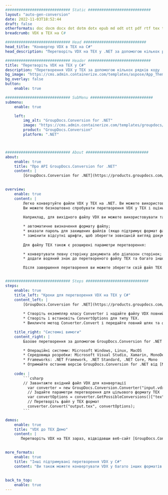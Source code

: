 ```yaml
---
############################# Static ############################
layout: "auto-gen-conversion"
date: 2022-11-03T18:52:44
draft: false
otherformats: doc docm docx dot dotm dotx epub md odt ott pdf rtf tex txt vdx vsdm vsdx vssm vssx vstm vstx vsx vtx xps
breadcrumb: VDX в TEX на C#

############################# Head ############################
head_title: "Конвертер VDX в TEX на C#"
head_description: "Перетворіть VDX на TEX у .NET за допомогою кількох рядків коду. Використовуйте API перетворення документів GroupDocs, щоб конвертувати понад 160 форматів файлів."

############################# Header ############################
title: "Перетворіть VDX на TEX у C#"
description: "Перетворення VDX у TEX за допомогою кількох рядків коду .NET"
bg_image: "https://cms.admin.containerize.com/templates/aspose/App_Themes/V3/images/bg/header1.png"
bg_overlay: false
button:
    enable: true

############################# SubMenu ############################
submenu:
    enable: true

    left:
        img_alt: "GroupDocs.Conversion for .NET"
        image: "https://cms.admin.containerize.com/templates/groupdocs/images/product-logos/90x90-noborder/groupdocs-conversion-net.png"
        product: "GroupDocs.Conversion"
        platform: ".NET"



############################# About ############################
about:
    enable: true
    title: "Про API GroupDocs.Conversion for .NET"
    content: |
        [GroupDocs.Conversion for .NET](https://products.groupdocs.com/conversion/net/) можна використовувати для конвертації Microsoft Word, Excel, PowerPoint, PDF, Visio та інших форматів. GroupDocs.Conversion — це окремий API, який підходить для серверних і внутрішніх систем, де потрібна висока продуктивність. Він не залежить від будь-якого програмного забезпечення, такого як Microsoft або Open Office.
    

overview:
    enable: true
    content: |
        Легко конвертуйте файли VDX у TEX на .NET. Ви можете використовувати всього пару рядків коду C# на будь-якій платформі за вашим вибором, такі як Windows, Linux, macOS.
        Ви можете безкоштовно спробувати перетворення VDX у TEX і оцінити якість результатів перетворення. Разом із простими сценаріями перетворення файлів ви можете спробувати розширені параметри для завантаження вихідного файлу VDX і збереження результату TEX. 
        
        Наприклад, для вихідного файлу VDX ви можете використовувати такі параметри завантаження:

        * автоматичне визначення формату файлу;
        * вказати пароль для захищених файлів (якщо підтримує формат файлу);
        * замінити відсутні шрифти, щоб зберегти зовнішній вигляд документа.
        
        Для файлу TEX також є розширені параметри перетворення:

        * конвертувати певну сторінку документа або діапазон сторінок;
        * додати водяний знак до перетвореного файлу TEX та багато іншого.

        Після завершення перетворення ви можете зберегти свій файл TEX у локальному файлі або будь-якому сторонньому сховищі, такому як FTP, Amazon S3, Google Drive, Dropbox тощо. Зауважте: щоб конвертувати VDX у TEX не потрібно встановлювати додаткове програмне забезпечення, таке як MS Office, Open Office, Adobe Acrobat Reader тощо.


############################# Steps ############################
steps:
    enable: true
    title_left: "Кроки для перетворення VDX на TEX у C#"
    content_left: |
        [GroupDocs.Conversion for .NET](https://products.groupdocs.com/conversion/net/) дозволяє розробникам легко конвертувати файл VDX у TEX за допомогою кількох рядків коду.
        
        * Створіть екземпляр класу Converter і надайте файлу VDX повний шлях
        * Створіть і встановіть ConvertOptions для типу TEX.
        * Викличте метод Converter.Convert і передайте повний шлях та формат (TEX) як параметр

    title_right: "Системні вимоги"
    content_right: |
        Базове перетворення за допомогою GroupDocs.Conversion for .NET можна виконати за кілька простих кроків. Наші API підтримуються на всіх основних платформах і операційних системах. Перш ніж виконувати наведений нижче код, переконайтеся, що ваша система відповідає цим передумовам.

        * Операційні системи: Microsoft Windows, Linux, MacOS
        * Середовища розробки: Microsoft Visual Studio, Xamarin, MonoDevelop
        * Frameworks: .NET Framework, .NET Standard, .NET Core, Mono
        * Отримайте останню версію GroupDocs.Conversion for .NET від [Nuget](https://www.nuget.org/packages/groupdocs.conversion)
         
    code: |
        ```csharp    
        // Завантажте вхідний файл VDX для конвертації
          var converter = new GroupDocs.Conversion.Converter("input.vdx");
          // Задайте параметри перетворення для цільового формату TEX
          var convertOptions = converter.GetPossibleConversions()["tex"].ConvertOptions;
          // Перетворіть файл у TEX формат
          converter.Convert("output.tex", convertOptions);
        ```

demos:
    enable: true
    title: "VDX до TEX Демо"
    content: |
       Перетворіть VDX на TEX зараз, відвідавши веб-сайт [GroupDocs.Conversion App](https://products.groupdocs.app/conversion/family). Онлайн-демонстрація має такі переваги
          

more_formats:
    enable: true
    title: "Інші підтримувані перетворення VDX у C#"
    content: "Ви також можете конвертувати VDX у багато інших форматів файлів. Перегляньте список нижче."
       
       
back_to_top:
    enable: true
---
```

